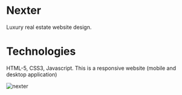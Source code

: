 # Nexter
Luxury real estate website design.

# Technologies
HTML-5, CSS3, Javascript. This is a responsive website (mobile and desktop application)

![nexter](https://user-images.githubusercontent.com/79433600/180443007-205cd226-d33c-44b1-8e6d-97a5772bce63.jpg)

